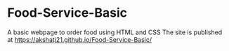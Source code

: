 # Food-Service-Basic
A basic webpage to order food using HTML and CSS 
The site is published at https://akshatj21.github.io/Food-Service-Basic/
